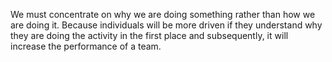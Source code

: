 We must concentrate on why we are doing something rather than how we are doing it. Because individuals will be more driven if they understand why they are doing the activity in the first place and subsequently, it will increase the performance of a team.
